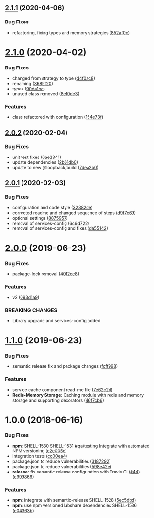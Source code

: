 ## [2.1.1](https://github.com/LabShare/services-cache/compare/v2.1.0...v2.1.1) (2020-04-06)


### Bug Fixes

* refactoring, fixing types and memory strategies ([852af0c](https://github.com/LabShare/services-cache/commit/852af0c9cae2f293e4387d2cfe711e4e8a4a9179))

# [2.1.0](https://github.com/LabShare/services-cache/compare/v2.0.2...v2.1.0) (2020-04-02)


### Bug Fixes

* changed from strategy to type ([d4f0ac8](https://github.com/LabShare/services-cache/commit/d4f0ac81806a83c75154be01aaa9d4e1c21830a5))
* renaming ([3689f20](https://github.com/LabShare/services-cache/commit/3689f202e622ca46078d20f9c6f85e2d29d351e4))
* types ([90da1bc](https://github.com/LabShare/services-cache/commit/90da1bcb0774fcc056d820cc553aedb876492992))
* unused class removed ([8e10de3](https://github.com/LabShare/services-cache/commit/8e10de36948b5b036d4195957dcd6dcaeace5021))


### Features

* class refactored with configuration ([154e73f](https://github.com/LabShare/services-cache/commit/154e73fb806e119841fe3020cbf9244bf553e8b0))

## [2.0.2](https://github.com/LabShare/services-cache/compare/v2.0.1...v2.0.2) (2020-02-04)


### Bug Fixes

* unit test fixes ([0ae2341](https://github.com/LabShare/services-cache/commit/0ae2341818bb281e900ce07950f511cf347e56fc))
* update dependencies ([2b61db0](https://github.com/LabShare/services-cache/commit/2b61db0966913876907e55ee42f5ecbe98fd196d))
* update to new @loopback/build ([7dea2b0](https://github.com/LabShare/services-cache/commit/7dea2b0a254dd22d573037d94d2cd9c6b8779e5f))

## [2.0.1](https://github.com/LabShare/services-cache/compare/v2.0.0...v2.0.1) (2020-02-03)


### Bug Fixes

* configuration and code style ([32382de](https://github.com/LabShare/services-cache/commit/32382de78e134b670e41d4b5e12f675782582e05))
* corrected readme and changed sequence of steps ([d9f7c69](https://github.com/LabShare/services-cache/commit/d9f7c699b5d3aee04d7bc27111258fc389213c20))
* optional settings ([8875957](https://github.com/LabShare/services-cache/commit/8875957bde67a87af9d9275b412637ee238f3b7a))
* removal of services-config ([6c6d722](https://github.com/LabShare/services-cache/commit/6c6d72238f2a994cece2626fa7a0b1b0bc9c51d9))
* removal of services-config and fixes ([da55142](https://github.com/LabShare/services-cache/commit/da551426788b2ed1bd7be87f1bd24d052be2e1b9))

# [2.0.0](https://github.com/LabShare/services-cache/compare/v1.1.0...v2.0.0) (2019-06-23)


### Bug Fixes

* package-lock removal ([4012ce8](https://github.com/LabShare/services-cache/commit/4012ce8))


### Features

* v2 ([093d1a9](https://github.com/LabShare/services-cache/commit/093d1a9))


### BREAKING CHANGES

* Library upgrade and services-config added

# [1.1.0](https://github.com/LabShare/services-cache/compare/v1.0.0...v1.1.0) (2019-06-23)


### Bug Fixes

* semantic release fix and package changes ([fcff998](https://github.com/LabShare/services-cache/commit/fcff998))


### Features

* service cache component read-me file ([7e62c2d](https://github.com/LabShare/services-cache/commit/7e62c2d))
* **Redis-Memory Storage:** Caching module with redis and memory storage and supporting decorators ([46f7cb6](https://github.com/LabShare/services-cache/commit/46f7cb6))

# 1.0.0 (2018-06-16)


### Bug Fixes

* **npm:** SHELL-1530 SHELL-1531 #qa/testing Integrate with automated NPM versioning ([e2e005e](https://github.com/LabShare/services-cache/commit/e2e005e))
* integration tests ([cc00ea4](https://github.com/LabShare/services-cache/commit/cc00ea4))
* package.json to reduce vulnerabilities ([3187292](https://github.com/LabShare/services-cache/commit/3187292))
* package.json to reduce vulnerabilities ([598e42e](https://github.com/LabShare/services-cache/commit/598e42e))
* **release:** fix semantic release configuration with Travis CI ([#44](https://github.com/LabShare/services-cache/issues/44)) ([e999866](https://github.com/LabShare/services-cache/commit/e999866))


### Features

* **npm:** integrate with semantic-release SHELL-1528 ([5ec5dbd](https://github.com/LabShare/services-cache/commit/5ec5dbd))
* **npm:** use npm versioned labshare dependencies SHELL-1536 ([e04363b](https://github.com/LabShare/services-cache/commit/e04363b))
